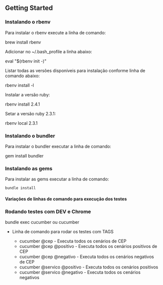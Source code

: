 ## Getting Started ##

### Instalando o rbenv ###
Para instalar o rbenv execute a linha de comando:

  brew install rbenv

Adicionar no ~/.bash_profile a linha abaixo:

  eval "$(rbenv init -)"

Listar todas as versões disponíveis para instalação conforme linha de comando abaixo:

  rbenv install -l

Instalar a versão ruby:

  rbenv install 2.4.1

Setar a versão ruby 2.3.1:

  rbenv local 2.3.1


### Instalando o bundler ###

Para instalar o bundler executar a linha de comando:

  gem install bundler

### Instalando as gems ###

  Para instalar as gems executar a linha de comando:

    bundle install

#### Variações de linhas de comando para execução dos testes ####

### Rodando testes com DEV e Chrome ###

  bundle exec cucumber
      ou
  cucumber

- Linha de comando para rodar os testes com TAGS

  - cucumber @cep - Executa todos os cenários de CEP
  - cucumber @cep @positivo - Executa todos os cenários positivos de CEP
  - cucumber @cep @negativo - Executa todos os cenários negativos de CEP
  - cucumber @servico @positivo - Executa todos os cenários positivos
  - cucumber @servico @negativo - Executa todos os cenários negativos

